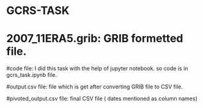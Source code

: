 # GCRS-TASK

# 2007_11ERA5.grib: GRIB formetted file.

#code file: I did this task with the help of jupyter notebook. so code is in gcrs_task.ipynb file. 

#output.csv file: file which is get after converting GRIB file to CSV file.

#pivoted_output.csv file: final CSV file ( dates mentioned as column names)
